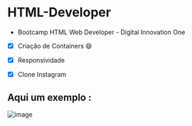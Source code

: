 # HTML-Developer
- Bootcamp HTML Web Developer - Digital Innovation One

- [x] Criação de Containers :smile:​
- [x] Responsividade
- [x] Clone Instagram 


## Aqui um exemplo :   

![image](https://user-images.githubusercontent.com/65917790/109084301-49582080-76e6-11eb-8741-553ac6860017.png)

